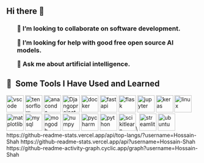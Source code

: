 ## Hi there 👋

<h3>
<ul> 👯 I’m looking to collaborate on software development.</ul>
<ul> 🤔 I’m looking for help with good free open source AI models.</ul>
<ul> 💬 Ask me about artificial intelligence.</ul>
</h3>
<h2> 🚀 &nbsp;Some Tools I Have Used and Learned</h2>
<p align="left">
<img src="https://cdn.jsdelivr.net/gh/devicons/devicon/icons/vscode/vscode-original.svg" alt="vscode" width="45" height="45"/>
<img src="https://cdn.jsdelivr.net/gh/devicons/devicon/icons/tensorflow/tensorflow-original.svg" alt="tensorflow" width="45" height="45"/>
<img src="https://cdn.jsdelivr.net/gh/devicons/devicon/icons/anaconda/anaconda-original.svg" alt="anaconda" width="45" height="45"/>
<img itemprop="contentUrl" src="https://www.svgrepo.com/show/349341/djangoproject.svg" alt="Djangoproject SVG File" title="Djangoproject SVG File" width="45" height="45">
<img src="https://cdn.jsdelivr.net/gh/devicons/devicon/icons/docker/docker-original.svg" alt="docker" width="45" height="45"/>
<img src="https://cdn.jsdelivr.net/gh/devicons/devicon/icons/fastapi/fastapi-original.svg" alt="fastapi" width="45" height="45"/>
<img src="https://cdn.jsdelivr.net/gh/devicons/devicon/icons/flask/flask-original.svg" alt="flask" width="45" height="45"/>
<img src="https://cdn.jsdelivr.net/gh/devicons/devicon/icons/jupyter/jupyter-original.svg" alt="jupyter" width="45" height="45"/>
<img src="https://cdn.jsdelivr.net/gh/devicons/devicon/icons/keras/keras-original.svg" alt="keras" width="45" height="45"/>
<img src="https://cdn.jsdelivr.net/gh/devicons/devicon/icons/linux/linux-original.svg" alt="linux" width="45" height="45"/>
<img src="https://cdn.jsdelivr.net/gh/devicons/devicon/icons/matplotlib/matplotlib-original.svg" alt="matplotlib" width="45" height="45"/>
<img src="https://cdn.jsdelivr.net/gh/devicons/devicon/icons/mysql/mysql-original.svg" alt="mysql" width="45" height="45"/>
<img src="https://cdn.jsdelivr.net/gh/devicons/devicon/icons/mongodb/mongodb-original.svg" alt="mongodb" width="45" height="45"/>
<img src="https://cdn.jsdelivr.net/gh/devicons/devicon/icons/numpy/numpy-original.svg" alt="numpy" width="45" height="45"/>
<img src="https://cdn.jsdelivr.net/gh/devicons/devicon/icons/pycharm/pycharm-original.svg" alt="pycharm" width="45" height="45"/>
<img src="https://cdn.jsdelivr.net/gh/devicons/devicon/icons/python/python-original.svg" alt="python" width="45" height="45"/>
<img src="https://cdn.jsdelivr.net/gh/devicons/devicon/icons/scikitlearn/scikitlearn-original.svg" alt="scikitlearn" width="45" height="45"/>\
<img src="https://cdn.jsdelivr.net/gh/devicons/devicon/icons/streamlit/streamlit-original.svg" alt="streamlit" width="45" height="45"/>
<img src="https://cdn.jsdelivr.net/gh/devicons/devicon/icons/ubuntu/ubuntu-original.svg" alt="ubuntu" width="45" height="45"/>
https://github-readme-stats.vercel.app/api/top-langs/?username=Hossain-Shah
https://github-readme-stats.vercel.app/api?username=Hossain-Shah
https://github-readme-activity-graph.cyclic.app/graph?username=Hossain-Shah
</p>
